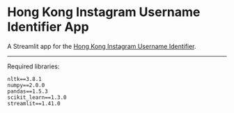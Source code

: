 # Hong Kong Instagram Username Identifier App
A Streamlit app for the [Hong Kong Instagram Username Identifier](https://github.com/kuntiniong/HK-Insta-Identifier).

----

Required libraries:
```
nltk==3.8.1
numpy==2.0.0
pandas==1.5.3
scikit_learn==1.3.0
streamlit==1.41.0
```